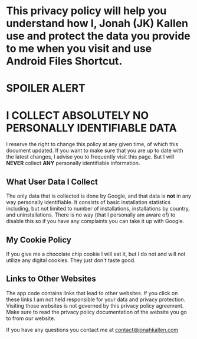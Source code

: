 # This privacy policy will help you understand how I, Jonah (JK) Kallen use and protect the data you provide to me when you visit and use Android Files Shortcut.

# **SPOILER ALERT**

# **I COLLECT ABSOLUTELY NO PERSONALLY IDENTIFIABLE DATA**

I reserve the right to change this policy at any given time, of which this document updated. If you want to make sure that you are up to date with the latest changes, I advise you to frequently visit this page. But I will **NEVER** collect **ANY** personally identifiable information.

## What User Data I Collect

The only data that is collected is done by Google, and that data is **not** in any way personally identifiable. It consists of basic installation statistics including, but not limited to number of installations, installations by country, and uninstallations. There is no way (that I personally am aware of) to disable this so if you have any complaints you can take it up with Google.


## My Cookie Policy

If you give me a chocolate chip cookie I will eat it, but I do not and will not utilize any digital cookies. They just don't taste good.

## Links to Other Websites

The app code contains links that lead to other websites. If you click on these links I am not held responsible for your data and privacy protection. Visiting those websites is not governed by this privacy policy agreement. Make sure to read the privacy policy documentation of the website you go to from our website.

If you have any questions you contact me at contact@jonahkallen.com
